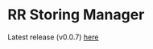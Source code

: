 # RR Storing Manager


Latest release (v0.0.7) [here](https://github.com/THEliberator03/RR-Storing-Manager/releases/tag/early-alpha)
